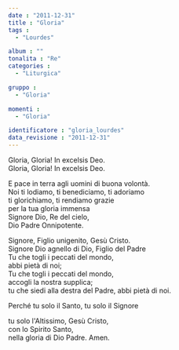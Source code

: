 ```yaml
---
date : "2011-12-31"
title : "Gloria"
tags : 
  - "Lourdes"

album : ""
tonalita : "Re"
categories : 
  - "Liturgica"

gruppo : 
  - "Gloria"

momenti : 
  - "Gloria"

identificatore : "gloria_lourdes"
data_revisione : "2011-12-31"
---
```

  
  
  
Gloria, Gloria! In excelsis Deo.  
Gloria, Gloria! In excelsis Deo.  
  
  
  
E pace in terra agli uomini di buona volontà.  
Noi ti lodiamo, ti benediciamo, ti adoriamo  
ti glorichiamo, ti rendiamo grazie  
per la tua gloria immensa  
Signore Dio, Re del cielo,  
Dio Padre Onnipotente.  
  
  
  
  
Signore, Figlio unigenito, Gesù Cristo.  
Signore Dio agnello di Dio, Figlio del Padre  
Tu che togli i peccati del mondo,  
abbi pietà di noi;  
Tu che togli i peccati del mondo,  
accogli la nostra supplica;  
tu che siedi alla destra del Padre, abbi pietà di noi.  
  
  
  
Perché tu solo il Santo, tu solo il Signore  
  
tu solo l'Altissimo, Gesù Cristo,  
con lo Spirito Santo,  
nella gloria di Dio Padre. Amen.  
  
  
  
